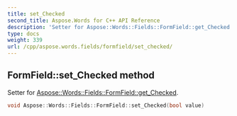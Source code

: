 ```yaml
---
title: set_Checked
second_title: Aspose.Words for C++ API Reference
description: 'Setter for Aspose::Words::Fields::FormField::get_Checked.'
type: docs
weight: 339
url: /cpp/aspose.words.fields/formfield/set_checked/
---
```

## FormField::set_Checked method


Setter for [Aspose::Words::Fields::FormField::get_Checked](../get_checked/).

```cpp
void Aspose::Words::Fields::FormField::set_Checked(bool value)
```

